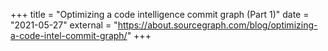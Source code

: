 +++
title = "Optimizing a code intelligence commit graph (Part 1)"
date = "2021-05-27"
external = "https://about.sourcegraph.com/blog/optimizing-a-code-intel-commit-graph/"
+++
